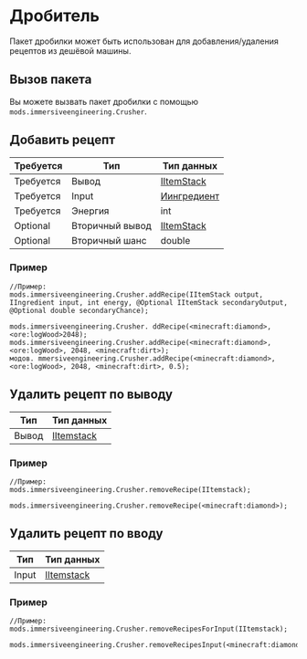 # Дробитель

Пакет дробилки может быть использован для добавления/удаления рецептов из дешёвой машины.

## Вызов пакета

Вы можете вызвать пакет дробилки с помощью `mods.immersiveengineering.Crusher`.

## Добавить рецепт

| Требуется | Тип             | Тип данных                                          |
| --------- | --------------- | --------------------------------------------------- |
| Требуется | Вывод           | [IItemStack](/Vanilla/Items/IItemStack/)            |
| Требуется | Input           | [Иингредиент](/Vanilla/Variable_Types/IIngredient/) |
| Требуется | Энергия         | int                                                 |
| Optional  | Вторичный вывод | [IItemStack](/Vanilla/Items/IItemStack/)            |
| Optional  | Вторичный шанс  | double                                              |

### Пример

```zenscript
//Пример:
mods.immersiveengineering.Crusher.addRecipe(IItemStack output, IIngredient input, int energy, @Optional IItemStack secondaryOutput, @Optional double secondaryChance);

mods.immersiveengineering.Crusher. ddRecipe(<minecraft:diamond>, <ore:logWood>2048);
mods.immersiveengineering.Crusher.addRecipe(<minecraft:diamond>, <ore:logWood>, 2048, <minecraft:dirt>);
модов. mmersiveengineering.Crusher.addRecipe(<minecraft:diamond>, <ore:logWood>, 2048, <minecraft:dirt>, 0.5);
```

## Удалить рецепт по выводу

| Тип   | Тип данных                               |
| ----- | ---------------------------------------- |
| Вывод | [IItemstack](/Vanilla/Items/IItemStack/) |

### Пример

```zenscript
//Пример:
mods.immersiveengineering.Crusher.removeRecipe(IItemstack);

mods.immersiveengineering.Crusher.removeRecipe(<minecraft:diamond>);
```

## Удалить рецепт по вводу

| Тип   | Тип данных                               |
| ----- | ---------------------------------------- |
| Input | [IItemstack](/Vanilla/Items/IItemStack/) |

### Пример

```zenscript
//Пример:
mods.immersiveengineering.Crusher.removeRecipesForInput(IItemstack);

mods.immersiveengineering.Crusher.removeRecipesInput(<minecraft:diamond>);
```